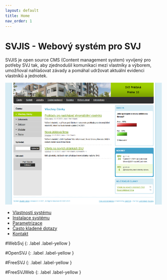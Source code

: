 ```yaml
---
layout: default
title: Home
nav_order: 1
---
```


# SVJIS - Webový systém pro SVJ

SVJIS je open source CMS (Content management system) vyvíjený pro potřeby SVJ tak, aby zjednodušil komunikaci mezi vlastníky a výborem, umožňoval nahlašovat závady a pomáhal udržovat aktuální evidenci vlastníků a jednotek.

![front page](gfx/front-page-small.png)

* [Vlastnosti systému](Vlastnosti.md)
* [Instalace systému](Instalace.md)
* [Parametrizace](Parametrizace.md)
* [Často kladené dotazy](FAQ.md)
* [Kontakt](Kontakt.md)
 
#WebSvj 
{: .label .label-yellow }

#OpenSVJ
{: .label .label-yellow }

#FreeSVJ 
{: .label .label-yellow }

#FreeSVJWeb 
{: .label .label-yellow }
